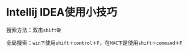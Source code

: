 # Intellij IDEA使用小技巧

搜索方法：双击`shift键`

全局搜索：`win下`使用`shift＋control＋F`，在`MAC下`是使用`shift＋command＋F`


